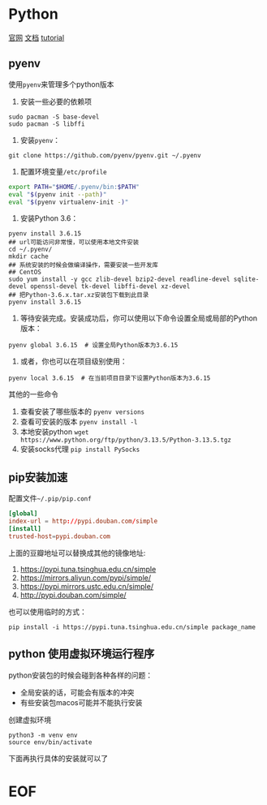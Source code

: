 # Python

[官网](https://www.python.org/ )
[文档](https://docs.python.org/3/)
[tutorial](https://docs.python.org/3/tutorial/index.html)


## pyenv

使用`pyenv`来管理多个python版本


1. 安装一些必要的依赖项
```shell
sudo pacman -S base-devel
sudo pacman -S libffi
```

1. 安装`pyenv`：
```shell
git clone https://github.com/pyenv/pyenv.git ~/.pyenv
```

1. 配置环境变量`/etc/profile`
```bash
export PATH="$HOME/.pyenv/bin:$PATH"
eval "$(pyenv init --path)"
eval "$(pyenv virtualenv-init -)"
```

1. 安装Python 3.6：
```shell
pyenv install 3.6.15
## url可能访问非常慢，可以使用本地文件安装
cd ~/.pyenv/
mkdir cache
## 系统安装的时候会做编译操作，需要安装一些开发库
## CentOS 
sudo yum install -y gcc zlib-devel bzip2-devel readline-devel sqlite-devel openssl-devel tk-devel libffi-devel xz-devel
## 把Python-3.6.x.tar.xz安装包下载到此目录
pyenv install 3.6.15
```


1. 等待安装完成。安装成功后，你可以使用以下命令设置全局或局部的Python版本：
```shell
pyenv global 3.6.15  # 设置全局Python版本为3.6.15
```

1. 或者，你也可以在项目级别使用：
```shell
pyenv local 3.6.15  # 在当前项目目录下设置Python版本为3.6.15
```


其他的一些命令

1. 查看安装了哪些版本的
`pyenv versions`
1. 查看可安装的版本
`pyenv install -l`
1. 本地安装python
`wget https://www.python.org/ftp/python/3.13.5/Python-3.13.5.tgz`
1. 安装socks代理
`pip install PySocks`

## pip安装加速

配置文件`~/.pip/pip.conf`
```conf
[global]
index-url = http://pypi.douban.com/simple
[install]
trusted-host=pypi.douban.com
```
上面的豆瓣地址可以替换成其他的镜像地址:
1. https://pypi.tuna.tsinghua.edu.cn/simple
1. https://mirrors.aliyun.com/pypi/simple/
1. https://pypi.mirrors.ustc.edu.cn/simple/
1. http://pypi.douban.com/simple/

也可以使用临时的方式：

```shell
pip install -i https://pypi.tuna.tsinghua.edu.cn/simple package_name
```

## python 使用虚拟环境运行程序

python安装包的时候会碰到各种各样的问题：
- 全局安装的话，可能会有版本的冲突
- 有些安装包macos可能并不能执行安装

创建虚拟环境
```shell
python3 -m venv env
source env/bin/activate
```

下面再执行具体的安装就可以了

# EOF